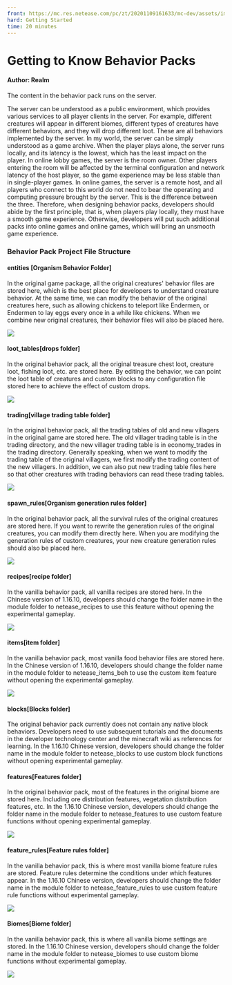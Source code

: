 ```yaml
--- 
front: https://mc.res.netease.com/pc/zt/20201109161633/mc-dev/assets/img/4_1.590e60eb.png 
hard: Getting Started 
time: 20 minutes 
--- 
```

# Getting to Know Behavior Packs 
#### Author: Realm 

The content in the behavior pack runs on the server. 

The server can be understood as a public environment, which provides various services to all player clients in the server. For example, different creatures will appear in different biomes, different types of creatures have different behaviors, and they will drop different loot. These are all behaviors implemented by the server. 
In my world, the server can be simply understood as a game archive. When the player plays alone, the server runs locally, and its latency is the lowest, which has the least impact on the player. In online lobby games, the server is the room owner. Other players entering the room will be affected by the terminal configuration and network latency of the host player, so the game experience may be less stable than in single-player games. In online games, the server is a remote host, and all players who connect to this world do not need to bear the operating and computing pressure brought by the server. This is the difference between the three. Therefore, when designing behavior packs, developers should abide by the first principle, that is, when players play locally, they must have a smooth game experience. Otherwise, developers will put such additional packs into online games and online games, which will bring an unsmooth game experience. 

### Behavior Pack Project File Structure 

#### entities [Organism Behavior Folder] 

In the original game package, all the original creatures' behavior files are stored here, which is the best place for developers to understand creature behavior. At the same time, we can modify the behavior of the original creatures here, such as allowing chickens to teleport like Endermen, or Endermen to lay eggs every once in a while like chickens. When we combine new original creatures, their behavior files will also be placed here. 

![](./images/4_1.png) 

#### loot_tables[drops folder] 

In the original behavior pack, all the original treasure chest loot, creature loot, fishing loot, etc. are stored here. By editing the behavior, we can point the loot table of creatures and custom blocks to any configuration file stored here to achieve the effect of custom drops. 

![](./images/4_2.png) 

#### trading[village trading table folder] 

In the original behavior pack, all the trading tables of old and new villagers in the original game are stored here. The old villager trading table is in the trading directory, and the new villager trading table is in economy_trades in the trading directory. Generally speaking, when we want to modify the trading table of the original villagers, we first modify the trading content of the new villagers. In addition, we can also put new trading table files here so that other creatures with trading behaviors can read these trading tables. 

![](./images/4_3.png) 

#### spawn_rules[Organism generation rules folder] 

In the original behavior pack, all the survival rules of the original creatures are stored here. If you want to rewrite the generation rules of the original creatures, you can modify them directly here. When you are modifying the generation rules of custom creatures, your new creature generation rules should also be placed here. 

![](./images/4_4.png)



#### recipes[recipe folder] 

In the vanilla behavior pack, all vanilla recipes are stored here. In the Chinese version of 1.16.10, developers should change the folder name in the module folder to netease_recipes to use this feature without opening the experimental gameplay. 

![](./images/4_5.png) 

#### items[item folder] 

In the vanilla behavior pack, most vanilla food behavior files are stored here. In the Chinese version of 1.16.10, developers should change the folder name in the module folder to netease_items_beh to use the custom item feature without opening the experimental gameplay. 

![](./images/4_6.png) 

#### blocks[Blocks folder] 

The original behavior pack currently does not contain any native block behaviors. Developers need to use subsequent tutorials and the documents in the developer technology center and the minecraft wiki as references for learning. In the 1.16.10 Chinese version, developers should change the folder name in the module folder to netease_blocks to use custom block functions without opening experimental gameplay. 

#### features[Features folder] 

In the original behavior pack, most of the features in the original biome are stored here. Including ore distribution features, vegetation distribution features, etc. In the 1.16.10 Chinese version, developers should change the folder name in the module folder to netease_features to use custom feature functions without opening experimental gameplay. 

![](./images/4_7.png) 

#### feature_rules[Feature rules folder] 

In the vanilla behavior pack, this is where most vanilla biome feature rules are stored. Feature rules determine the conditions under which features appear. In the 1.16.10 Chinese version, developers should change the folder name in the module folder to netease_feature_rules to use custom feature rule functions without experimental gameplay. 

![](./images/4_8.png) 

#### Biomes[Biome folder] 

In the vanilla behavior pack, this is where all vanilla biome settings are stored. In the 1.16.10 Chinese version, developers should change the folder name in the module folder to netease_biomes to use custom biome functions without experimental gameplay. 

![](./images/4_9.png)